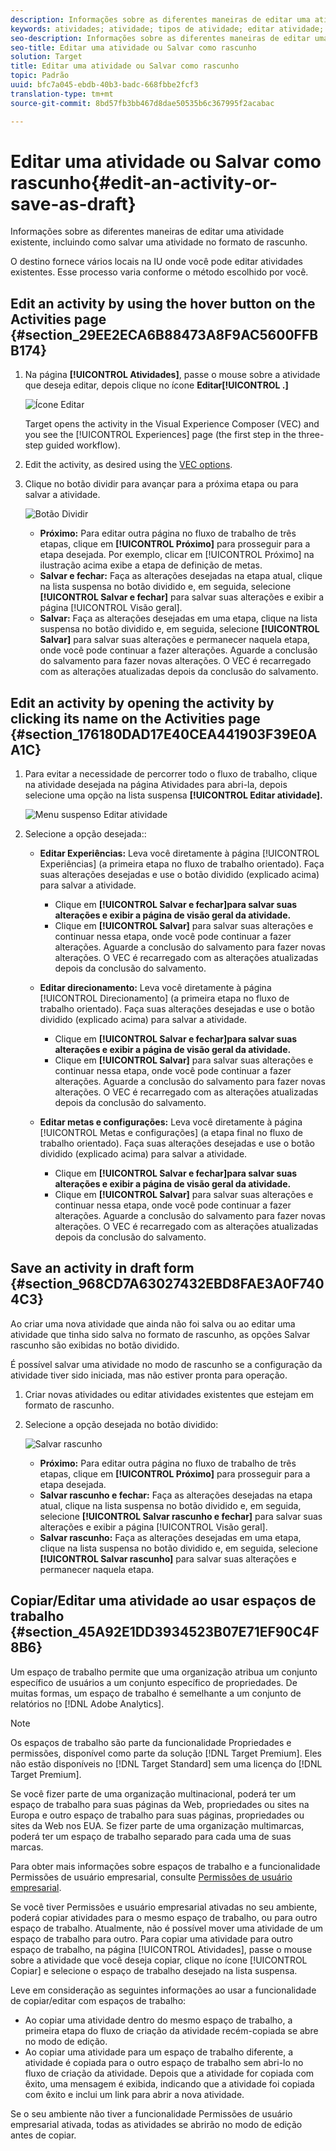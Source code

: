 ```yaml
---
description: Informações sobre as diferentes maneiras de editar uma atividade existente, incluindo como salvar uma atividade no formato de rascunho.
keywords: atividades; atividade; tipos de atividade; editar atividade; editar; rascunho
seo-description: Informações sobre as diferentes maneiras de editar uma atividade existente, incluindo como salvar uma atividade no formato de rascunho.
seo-title: Editar uma atividade ou Salvar como rascunho
solution: Target
title: Editar uma atividade ou Salvar como rascunho
topic: Padrão
uuid: bfc7a045-ebdb-40b3-badc-668fbbe2fcf3
translation-type: tm+mt
source-git-commit: 8bd57fb3bb467d8dae50535b6c367995f2acabac

---
```



# Editar uma atividade ou Salvar como rascunho{#edit-an-activity-or-save-as-draft}

Informações sobre as diferentes maneiras de editar uma atividade existente, incluindo como salvar uma atividade no formato de rascunho.

O destino fornece vários locais na IU onde você pode editar atividades existentes. Esse processo varia conforme o método escolhido por você.

## Edit an activity by using the hover button on the Activities page {#section_29EE2ECA6B88473A8F9AC5600FFBB174}

1. Na página **[!UICONTROL Atividades]**, passe o mouse sobre a atividade que deseja editar, depois clique no ícone **Editar[!UICONTROL .]**

   ![Ícone Editar](/help/c-activities/assets/hover_edit.png)

   Target opens the activity in the Visual Experience Composer (VEC) and you see the [!UICONTROL Experiences] page (the first step in the three-step guided workflow).

1. Edit the activity, as desired using the [VEC options](/help/c-experiences/c-visual-experience-composer/viztarget-options.md).

1. Clique no botão dividir para avançar para a próxima etapa ou para salvar a atividade.

   ![Botão Dividir](/help/c-activities/assets/edit_split_button_2.png)

   * **Próximo:** Para editar outra página no fluxo de trabalho de três etapas, clique em **[!UICONTROL Próximo]** para prosseguir para a etapa desejada. Por exemplo, clicar em [!UICONTROL Próximo] na ilustração acima exibe a etapa de definição de metas.
   * **Salvar e fechar:** Faça as alterações desejadas na etapa atual, clique na lista suspensa no botão dividido e, em seguida, selecione **[!UICONTROL Salvar e fechar]** para salvar suas alterações e exibir a página [!UICONTROL Visão geral].
   * **Salvar:** Faça as alterações desejadas em uma etapa, clique na lista suspensa no botão dividido e, em seguida, selecione **[!UICONTROL Salvar]** para salvar suas alterações e permanecer naquela etapa, onde você pode continuar a fazer alterações. Aguarde a conclusão do salvamento para fazer novas alterações. O VEC é recarregado com as alterações atualizadas depois da conclusão do salvamento.

## Edit an activity by opening the activity by clicking its name on the Activities page {#section_176180DAD17E40CEA441903F39E0AA1C}

1. Para evitar a necessidade de percorrer todo o fluxo de trabalho, clique na atividade desejada na página Atividades para abri-la, depois selecione uma opção na lista suspensa **[!UICONTROL Editar atividade].**

   ![Menu suspenso Editar atividade](/help/c-activities/assets/edit_activity.png)

1. Selecione a opção desejada::

   * **Editar Experiências:** Leva você diretamente à página [!UICONTROL Experiências] (a primeira etapa no fluxo de trabalho orientado). Faça suas alterações desejadas e use o botão dividido (explicado acima) para salvar a atividade.

      * Clique em **[!UICONTROL Salvar e fechar]para salvar suas alterações e exibir a página de visão geral da atividade.**
      * Clique em **[!UICONTROL Salvar]** para salvar suas alterações e continuar nessa etapa, onde você pode continuar a fazer alterações. Aguarde a conclusão do salvamento para fazer novas alterações. O VEC é recarregado com as alterações atualizadas depois da conclusão do salvamento.
   * **Editar direcionamento:** Leva você diretamente à página [!UICONTROL Direcionamento] (a primeira etapa no fluxo de trabalho orientado). Faça suas alterações desejadas e use o botão dividido (explicado acima) para salvar a atividade.

      * Clique em **[!UICONTROL Salvar e fechar]para salvar suas alterações e exibir a página de visão geral da atividade.**
      * Clique em **[!UICONTROL Salvar]** para salvar suas alterações e continuar nessa etapa, onde você pode continuar a fazer alterações. Aguarde a conclusão do salvamento para fazer novas alterações. O VEC é recarregado com as alterações atualizadas depois da conclusão do salvamento.
   * **Editar metas e configurações:** Leva você diretamente à página [!UICONTROL Metas e configurações] (a etapa final no fluxo de trabalho orientado). Faça suas alterações desejadas e use o botão dividido (explicado acima) para salvar a atividade.

      * Clique em **[!UICONTROL Salvar e fechar]para salvar suas alterações e exibir a página de visão geral da atividade.**
      * Clique em **[!UICONTROL Salvar]** para salvar suas alterações e continuar nessa etapa, onde você pode continuar a fazer alterações. Aguarde a conclusão do salvamento para fazer novas alterações. O VEC é recarregado com as alterações atualizadas depois da conclusão do salvamento.



## Save an activity in draft form {#section_968CD7A63027432EBD8FAE3A0F7404C3}

Ao criar uma nova atividade que ainda não foi salva ou ao editar uma atividade que tinha sido salva no formato de rascunho, as opções Salvar rascunho são exibidas no botão dividido.

É possível salvar uma atividade no modo de rascunho se a configuração da atividade tiver sido iniciada, mas não estiver pronta para operação.

1. Criar novas atividades ou editar atividades existentes que estejam em formato de rascunho.
1. Selecione a opção desejada no botão dividido:

   ![Salvar rascunho](/help/c-activities/assets/save_draft.png)

   * **Próximo:** Para editar outra página no fluxo de trabalho de três etapas, clique em **[!UICONTROL Próximo]** para prosseguir para a etapa desejada.
   * **Salvar rascunho e fechar:** Faça as alterações desejadas na etapa atual, clique na lista suspensa no botão dividido e, em seguida, selecione **[!UICONTROL Salvar rascunho e fechar]** para salvar suas alterações e exibir a página [!UICONTROL Visão geral].
   * **Salvar rascunho:** Faça as alterações desejadas em uma etapa, clique na lista suspensa no botão dividido e, em seguida, selecione **[!UICONTROL Salvar rascunho]** para salvar suas alterações e permanecer naquela etapa.

## Copiar/Editar uma atividade ao usar espaços de trabalho {#section_45A92E1DD3934523B07E71EF90C4F8B6}

Um espaço de trabalho permite que uma organização atribua um conjunto específico de usuários a um conjunto específico de propriedades. De muitas formas, um espaço de trabalho é semelhante a um conjunto de relatórios no [!DNL Adobe Analytics].

>[!NOTE]
>
>Os espaços de trabalho são parte da funcionalidade Propriedades e permissões, disponível como parte da solução [!DNL Target Premium]. Eles não estão disponíveis no [!DNL Target Standard] sem uma licença do [!DNL Target Premium].

Se você fizer parte de uma organização multinacional, poderá ter um espaço de trabalho para suas páginas da Web, propriedades ou sites na Europa e outro espaço de trabalho para suas páginas, propriedades ou sites da Web nos EUA. Se fizer parte de uma organização multimarcas, poderá ter um espaço de trabalho separado para cada uma de suas marcas.

Para obter mais informações sobre espaços de trabalho e a funcionalidade Permissões de usuário empresarial, consulte [Permissões de usuário empresarial](../administrating-target/c-user-management/property-channel/property-channel.md#concept_E396B16FA2024ADBA27BC056138F9838).

Se você tiver Permissões e usuário empresarial ativadas no seu ambiente, poderá copiar atividades para o mesmo espaço de trabalho, ou para outro espaço de trabalho. Atualmente, não é possível mover uma atividade de um espaço de trabalho para outro. Para copiar uma atividade para outro espaço de trabalho, na página [!UICONTROL Atividades], passe o mouse sobre a atividade que você deseja copiar, clique no ícone [!UICONTROL Copiar] e selecione o espaço de trabalho desejado na lista suspensa.

Leve em consideração as seguintes informações ao usar a funcionalidade de copiar/editar com espaços de trabalho:

* Ao copiar uma atividade dentro do mesmo espaço de trabalho, a primeira etapa do fluxo de criação da atividade recém-copiada se abre no modo de edição.
* Ao copiar uma atividade para um espaço de trabalho diferente, a atividade é copiada para o outro espaço de trabalho sem abri-lo no fluxo de criação da atividade. Depois que a atividade for copiada com êxito, uma mensagem é exibida, indicando que a atividade foi copiada com êxito e inclui um link para abrir a nova atividade.

Se o seu ambiente não tiver a funcionalidade Permissões de usuário empresarial ativada, todas as atividades se abrirão no modo de edição antes de copiar.
